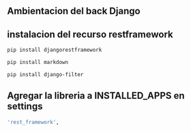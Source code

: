 ## Ambientacion del back Django

## instalacion del recurso restframework
```bash
pip install djangorestframework
```
```bash
pip install markdown
```
```bash       
pip install django-filter  
```

## Agregar la libreria a INSTALLED_APPS en settings
```bash
'rest_framework',
```